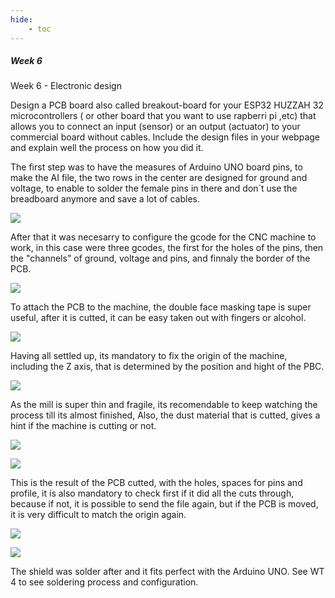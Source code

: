 ```yaml
---
hide:
    - toc
---
```


##### Week 6

Week 6 - Electronic design

Design a PCB board also called breakout-board for your ESP32 HUZZAH 32 microcontrollers ( or other board that you want to use rapberri pi ,etc) that allows you to connect an input (sensor) or an output (actuator) to your commercial board without cables.
Include the design files in your webpage and explain well the process on how you did it.


The first step was to have the measures of Arduino UNO board pins, to make the AI file, the two rows in the center are designed for ground and voltage, to enable to solder the female pins in there and don´t use the breadboard anymore and save a lot of cables.

![](../images/WT06_01.jpeg)

After that it was necesarry to configure the gcode for the CNC machine to work, in this case were three gcodes, the first for the holes of the pins, then the "channels" of ground, voltage and pins, and finnaly the border of the PCB.

![](../images/WT06_02.jpeg)

To attach the PCB to the machine, the double face masking tape is super useful, after it is cutted, it can be easy taken out with fingers or alcohol.

![](../images/WT06_03.jpeg)

Having all settled up, its mandatory to fix the origin of the machine, including the Z axis, that is determined by the position and hight of the PBC.

![](../images/WT06_04.jpeg)

As the mill is super thin and fragile, its recomendable to keep watching the process till its almost finished, Also, the dust material that is cutted, gives a hint if the machine is cutting or not.

![](../images/WT06_05.jpeg)


![](../images/WT06_06.jpeg)

 This is the result of the PCB cutted, with the holes, spaces for pins and profile, it is also mandatory to check first if it did all the cuts through, because if not, it is possible to send the file again, but if the PCB is moved, it is very difficult to match the origin again.

![](../images/WT06_07.JPG)

![](../images/WT06_08.JPG)

The shield was solder after and it fits perfect with the Arduino UNO. See WT 4 to see soldering process and configuration.

